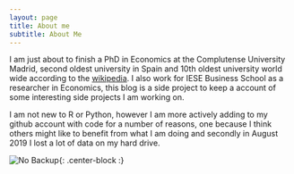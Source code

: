 ```yaml
---
layout: page
title: About me
subtitle: About Me
---
```


I am just about to finish a PhD in Economics at the Complutense University Madrid, second oldest university in Spain and 10th oldest university world wide according to the [wikipedia](https://en.wikipedia.org/wiki/List_of_oldest_universities_in_continuous_operation). I also work for IESE Business School as a researcher in Economics, this blog is a side project to keep a account of some interesting side projects I am working on.

I am not new to R or Python, however I am more actively adding to my github account with code for a number of reasons, one because I think others might like to benefit from what I am doing and secondly in August 2019 I lost a lot of data on my hard drive.


![No Backup](https://github.com/msmith01/msmith01.github.io/blob/master/img/nobackup.jpg){: .center-block :}
